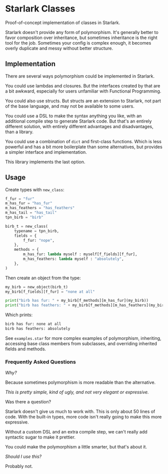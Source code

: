 # Starlark Classes

Proof-of-concept implementation of classes in Starlark.

Starlark doesn't provide any form of polymorphism. It's generally better to favor composition over inheritance, but sometimes inheritance is the right tool for the job. Sometimes your config is complex enough, it becomes overly duplicate and messy without better structure.

## Implementation

There are several ways polymorphism could be implemented in Starlark.

You could use lambdas and closures. But the interfaces created by that are a bit awkward, especially for users unfamiliar with Functional Programming.

You could also use structs. But structs are an extension to Starlark, not part of the base language, and may not be available to some users.

You could use a DSL to make the syntax anything you like, with an additional compile step to generate Starlark code. But that's an entirely different solution, with entirely different advantages and disadvantages, than a library.

You could use a combination of `dict` and first-class functions. Which is less powerful and has a bit more boilerplate than some alternatives, but provides a simpler interface and implementation.

This library implements the last option.

## Usage

Create types with `new_class`:

```python
f_fur = "fur"
m_has_fur = "has_fur"
m_has_feathers = "has_feathers"
m_has_tail = "has_tail"
tpn_birb = "birb"

birb_t = new_class(
    typename = tpn_birb,
    fields = {
        f_fur: "nope",
    },
    methods = {
        m_has_fur: lambda myself : myself[f_fields][f_fur],
        m_has_feathers: lambda myself : "absolutely",
    },
)
```

Then create an object from the type:

```python
my_birb = new_object(birb_t)
my_birb[f_fields][f_fur] = "none at all"

print("birb has fur: " + my_birb[f_methods][m_has_fur](my_birb))
print("birb has feathers: " + my_birb[f_methods][m_has_feathers](my_birb))
```

Which prints:

```sh
birb has fur: none at all
birb has feathers: absolutely
```

See `examples.star` for more complex examples of polymorphism, inheriting, accessing base class members from subclasses, and overriding inherited fields and methods.

### Frequently Asked Questions

*Why?*

Because sometimes polymorphism is more readable than the alternative.

*This is pretty simple, kind of ugly, and not very elegant or expressive.*

Was there a question?

Starlark doesn't give us much to work with. This is only about 50 lines of code. With the built-in types, more code isn't really going to make this more expressive.

Without a custom DSL and an extra compile step, we can't really add syntactic sugar to make it prettier.

You could make the polymorphism a little smarter, but that's about it.

*Should I use this?*

Probably not.
